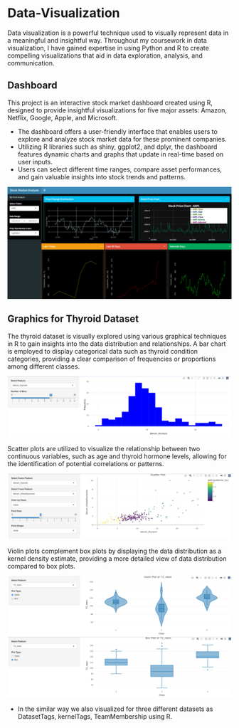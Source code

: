# Data-Visualization
Data visualization is a powerful technique used to visually represent data in a meaningful and insightful way. Throughout my coursework in data visualization, I have gained expertise in using Python and R to create compelling visualizations that aid in data exploration, analysis, and communication.

## Dashboard
This project is an interactive stock market dashboard created using R, designed to provide insightful visualizations for five major assets: Amazon, Netflix, Google, Apple, and Microsoft. 
- The dashboard offers a user-friendly interface that enables users to explore and analyze stock market data for these prominent companies.
- Utilizing R libraries such as shiny, ggplot2, and dplyr, the dashboard features dynamic charts and graphs that update in real-time based on user inputs.
- Users can select different time ranges, compare asset performances, and gain valuable insights into stock trends and patterns.
  
![App Screenshot](https://github.com/rutujajanbandhu/Data-Visualization/blob/main/Screenshorts/Dashboard.jpg)

## Graphics for Thyroid Dataset
The thyroid dataset is visually explored using various graphical techniques in R to gain insights into the data distribution and relationships. 
A bar chart is employed to display categorical data such as thyroid condition categories, providing a clear comparison of frequencies or proportions among different classes. 

![App Screenshot](https://github.com/rutujajanbandhu/Data-Visualization/blob/main/Screenshorts/thyroid1.jpg)

Scatter plots are utilized to visualize the relationship between two continuous variables, such as age and thyroid hormone levels, allowing for the identification of potential correlations or patterns.

![App Screenshot](https://github.com/rutujajanbandhu/Data-Visualization/blob/main/Screenshorts/thyroid2.jpg)

Violin plots complement box plots by displaying the data distribution as a kernel density estimate, providing a more detailed view of data distribution compared to box plots.

![App Screenshot](https://github.com/rutujajanbandhu/Data-Visualization/blob/main/Screenshorts/thyroid3.jpg)
![App Screenshot](https://github.com/rutujajanbandhu/Data-Visualization/blob/main/Screenshorts/thyroid4.jpg)

- In the similar way we also visualized for three different datasets as DatasetTags, kernelTags, TeamMembership using R.
